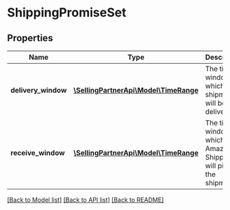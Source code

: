 # ShippingPromiseSet

## Properties
Name | Type | Description | Notes
------------ | ------------- | ------------- | -------------
**delivery_window** | [**\SellingPartnerApi\Model\TimeRange**](TimeRange.md) | The time window in which the shipment will be delivered. | [optional] 
**receive_window** | [**\SellingPartnerApi\Model\TimeRange**](TimeRange.md) | The time window in which Amazon Shipping will pick up the shipment. | [optional] 

[[Back to Model list]](../README.md#documentation-for-models) [[Back to API list]](../README.md#documentation-for-api-endpoints) [[Back to README]](../README.md)


